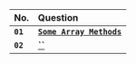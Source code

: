 | No.      | Question   |
| :------- | :--------- |
| **`01`** | [**`Some Array Methods`**](https://github.com/nayanR3/SkillMineCodes/blob/master/SkillMineCodes/ArrayFolder/ArrayMethod.cs) |
| **`02`** | [**``**](https://github.com/nayanR3/SkillMineCodes/blob/master/SkillMineCodes/ArrayFolder/) |
